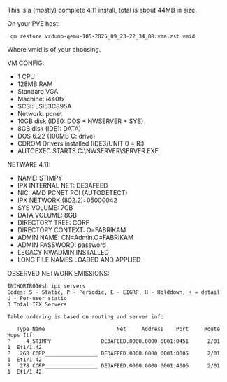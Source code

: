 
This is a (mostly) complete 4.11 install, total is about 44MB in size.

On your PVE host:

```
 qm restore vzdump-qemu-105-2025_09_23-22_34_08.vma.zst vmid
```

Where vmid is of your choosing.

VM CONFIG:
  - 1 CPU
  - 128MB RAM
  - Standard VGA
  - Machine: i440fx
  - SCSI: LSI53C895A
  - Network: pcnet
  - 10GB disk (IDE0: DOS + NWSERVER + SYS)
  - 8GB disk  (IDE1: DATA)
  - DOS 6.22 (100MB C: drive)
  - CDROM Drivers installed (IDE3/UNIT 0 = R:)
  - AUTOEXEC STARTS C:\NWSERVER\SERVER.EXE
 
NETWARE 4.11:
  - NAME: STIMPY
  - IPX INTERNAL NET: DE3AFEED
  - NIC: AMD PCNET PCI (AUTODETECT)
  - IPX NETWORK (802.2): 05000042
  - SYS VOLUME: 7GB
  - DATA VOLUME: 8GB
  - DIRECTORY TREE: CORP
  - DIRECTORY CONTEXT: O=FABRIKAM
  - ADMIN NAME: CN=Admin.O=FABRIKAM
  - ADMIN PASSWORD: password
  - LEGACY NWADMIN INSTALLED
  - LONG FILE NAMES LOADED AND APPLIED


OBSERVED NETWORK EMISSIONS:

```
INIHQRTR01#sh ipx servers
Codes: S - Static, P - Periodic, E - EIGRP, H - Holddown, + = detail
U - Per-user static
3 Total IPX Servers

Table ordering is based on routing and server info

   Type Name                       Net     Address    Port     Route Hops Itf
P     4 STIMPY                DE3AFEED.0000.0000.0001:0451      2/01   1  Et1/1.42
P   26B CORP_________________ DE3AFEED.0000.0000.0001:0005      2/01   1  Et1/1.42
P   278 CORP_________________ DE3AFEED.0000.0000.0001:4006      2/01   1  Et1/1.42

```
